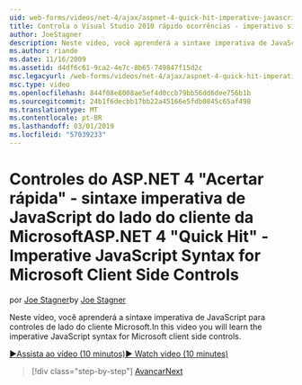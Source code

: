 ```yaml
---
uid: web-forms/videos/net-4/ajax/aspnet-4-quick-hit-imperative-javascript-syntax-for-microsoft-client-side-controls
title: Controla o Visual Studio 2010 rápido ocorrências - imperativo sintaxe JavaScript do lado do cliente da Microsoft | Microsoft Docs
author: JoeStagner
description: Neste vídeo, você aprenderá a sintaxe imperativa de JavaScript para controles de lado do cliente Microsoft.
ms.author: riande
ms.date: 11/16/2009
ms.assetid: d4df6c61-9ca2-4e7c-8b65-749847f15d2c
msc.legacyurl: /web-forms/videos/net-4/ajax/aspnet-4-quick-hit-imperative-javascript-syntax-for-microsoft-client-side-controls
msc.type: video
ms.openlocfilehash: 844f08e8008ae5ef4d0ccb79bb56dd6dee756b1b
ms.sourcegitcommit: 24b1f6decbb17bb22a45166e5fdb0845c65af498
ms.translationtype: MT
ms.contentlocale: pt-BR
ms.lasthandoff: 03/01/2019
ms.locfileid: "57039233"
---
```

<a name="aspnet-4-quick-hit---imperative-javascript-syntax-for-microsoft-client-side-controls"></a><span data-ttu-id="7bd63-103">Controles do ASP.NET 4 "Acertar rápida" - sintaxe imperativa de JavaScript do lado do cliente da Microsoft</span><span class="sxs-lookup"><span data-stu-id="7bd63-103">ASP.NET 4 "Quick Hit" - Imperative JavaScript Syntax for Microsoft Client Side Controls</span></span>
====================
<span data-ttu-id="7bd63-104">por [Joe Stagner](https://github.com/JoeStagner)</span><span class="sxs-lookup"><span data-stu-id="7bd63-104">by [Joe Stagner](https://github.com/JoeStagner)</span></span>

<span data-ttu-id="7bd63-105">Neste vídeo, você aprenderá a sintaxe imperativa de JavaScript para controles de lado do cliente Microsoft.</span><span class="sxs-lookup"><span data-stu-id="7bd63-105">In this video you will learn the imperative JavaScript syntax for Microsoft client side controls.</span></span> 

[<span data-ttu-id="7bd63-106">&#9654;Assista ao vídeo (10 minutos)</span><span class="sxs-lookup"><span data-stu-id="7bd63-106">&#9654; Watch video (10 minutes)</span></span>](https://channel9.msdn.com/Blogs/ASP-NET-Site-Videos/aspnet-4-quick-hit-imperative-javascript-syntax-for-microsoft-client-side-controls)

> [!div class="step-by-step"]
> [<span data-ttu-id="7bd63-107">Avançar</span><span class="sxs-lookup"><span data-stu-id="7bd63-107">Next</span></span>](aspnet-4-quick-hit-the-scriptloader.md)
